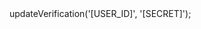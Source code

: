<?php

use Appwrite\Client;
use Appwrite\Services\Account;

$client = new Client();

$account = new Account($client);

$result = $account->updateVerification('[USER_ID]', '[SECRET]');
